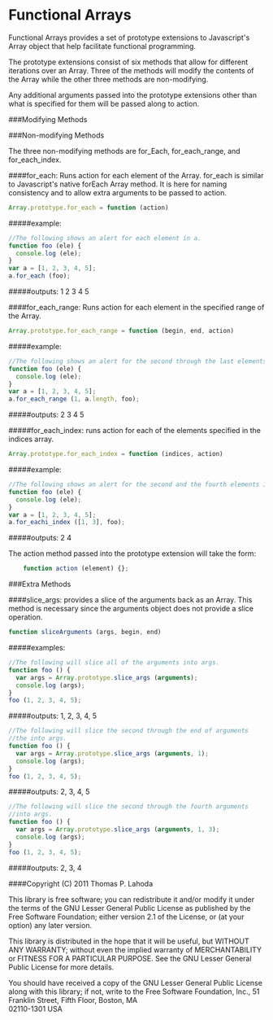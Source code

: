 Functional Arrays
=================

Functional Arrays provides a set of prototype extensions to Javascript's
Array object that help facilitate functional programming.

The prototype extensions consist of six methods that allow for different
iterations over an Array. Three of the methods will modify the contents
of the Array while the other three methods are non-modifying. 

Any additional arguments passed into the prototype extensions other than
what is specified for them will be passed along to action.

###Modifying Methods

###Non-modifying Methods

The three non-modifying methods are for_Each, for_each_range, and
for_each_index.

####for_each:
Runs action for each element of the Array. for_each is similar to
Javascript's native forEach Array method. It is here for naming
consistency and to allow extra arguments to be passed to action.

```javascript
Array.prototype.for_each = function (action)
```

#####example:
```javascript
//The following shows an alert for each element in a.
function foo (ele) {
  console.log (ele);
}
var a = [1, 2, 3, 4, 5];
a.for_each (foo);
```

#####outputs:
  1
  2
  3
  4
  5


####for_each_range:
Runs action for each element in the specified range of the Array.

```javascript
Array.prototype.for_each_range = function (begin, end, action)
```

#####example:
```javascript
//The following shows an alert for the second through the last elements in a.
function foo (ele) {
  console.log (ele);
}
var a = [1, 2, 3, 4, 5];
a.for_each_range (1, a.length, foo);
```

#####outputs:
  2
  3
  4
  5


#####for_each_index:
runs action for each of the elements specified in the
indices array.

```javascript
Array.prototype.for_each_index = function (indices, action)
```

#####example:
```javascript
//The following shows an alert for the second and the fourth elements in a.
function foo (ele) {
  console.log (ele);
}
var a = [1, 2, 3, 4, 5];
a.for_eachi_index ([1, 3], foo);
```

#####outputs:
  2
  4


The action method passed into the prototype extension will take the form:

```javascript
    function action (element) {};
```


###Extra Methods

####slice_args: 
provides a slice of the arguments back as an Array. This method is
necessary since the arguments object does not provide a slice operation.

```javascript
function sliceArguments (args, begin, end)
```

#####examples:  

```javascript
//The following will slice all of the arguments into args.  
function foo () {  
  var args = Array.prototype.slice_args (arguments);  
  console.log (args);  
}  
foo (1, 2, 3, 4, 5);  
```

#####outputs:
1, 2, 3, 4, 5

```javascript
//The following will slice the second through the end of arguments 
//the into args.
function foo () {
  var args = Array.prototype.slice_args (arguments, 1);
  console.log (args);
}
foo (1, 2, 3, 4, 5);
```

#####outputs:
2, 3, 4, 5

```javascript
//The following will slice the second through the fourth arguments
//into args.
function foo () {
  var args = Array.prototype.slice_args (arguments, 1, 3);
  console.log (args);
}
foo (1, 2, 3, 4, 5);
```

#####outputs:
2, 3, 4


####Copyright (C) 2011 Thomas P. Lahoda

This library is free software; you can redistribute it and/or
modify it under the terms of the GNU Lesser General Public
License as published by the Free Software Foundation; either
version 2.1 of the License, or (at your option) any later version.

This library is distributed in the hope that it will be useful,
but WITHOUT ANY WARRANTY; without even the implied warranty of
MERCHANTABILITY or FITNESS FOR A PARTICULAR PURPOSE.  See the GNU
Lesser General Public License for more details.

You should have received a copy of the GNU Lesser General Public
License along with this library; if not, write to the Free Software
Foundation, Inc., 51 Franklin Street, Fifth Floor, Boston, MA  
02110-1301  USA


